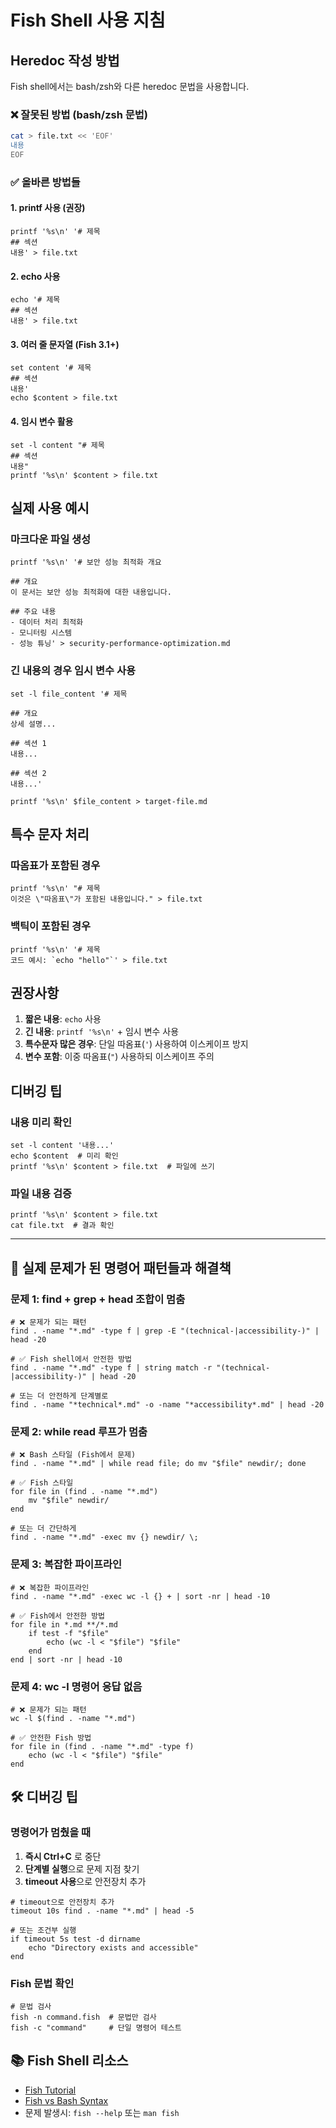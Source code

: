# Fish Shell 사용 지침

## Heredoc 작성 방법

Fish shell에서는 bash/zsh와 다른 heredoc 문법을 사용합니다.

### ❌ 잘못된 방법 (bash/zsh 문법)
```bash
cat > file.txt << 'EOF'
내용
EOF
```

### ✅ 올바른 방법들

#### 1. printf 사용 (권장)
```fish
printf '%s\n' '# 제목
## 섹션
내용' > file.txt
```

#### 2. echo 사용
```fish
echo '# 제목
## 섹션  
내용' > file.txt
```

#### 3. 여러 줄 문자열 (Fish 3.1+)
```fish
set content '# 제목
## 섹션
내용'
echo $content > file.txt
```

#### 4. 임시 변수 활용
```fish
set -l content "# 제목
## 섹션
내용"
printf '%s\n' $content > file.txt
```

## 실제 사용 예시

### 마크다운 파일 생성
```fish
printf '%s\n' '# 보안 성능 최적화 개요

## 개요
이 문서는 보안 성능 최적화에 대한 내용입니다.

## 주요 내용
- 데이터 처리 최적화
- 모니터링 시스템
- 성능 튜닝' > security-performance-optimization.md
```

### 긴 내용의 경우 임시 변수 사용
```fish
set -l file_content '# 제목

## 개요
상세 설명...

## 섹션 1
내용...

## 섹션 2
내용...'

printf '%s\n' $file_content > target-file.md
```

## 특수 문자 처리

### 따옴표가 포함된 경우
```fish
printf '%s\n' "# 제목
이것은 \"따옴표\"가 포함된 내용입니다." > file.txt
```

### 백틱이 포함된 경우
```fish
printf '%s\n' '# 제목
코드 예시: `echo "hello"`' > file.txt
```

## 권장사항

1. **짧은 내용**: `echo` 사용
2. **긴 내용**: `printf '%s\n'` + 임시 변수 사용
3. **특수문자 많은 경우**: 단일 따옴표(`'`) 사용하여 이스케이프 방지
4. **변수 포함**: 이중 따옴표(`"`) 사용하되 이스케이프 주의

## 디버깅 팁

### 내용 미리 확인
```fish
set -l content '내용...'
echo $content  # 미리 확인
printf '%s\n' $content > file.txt  # 파일에 쓰기
```

### 파일 내용 검증
```fish
printf '%s\n' $content > file.txt
cat file.txt  # 결과 확인
```

---

## 🚨 실제 문제가 된 명령어 패턴들과 해결책

### 문제 1: find + grep + head 조합이 멈춤
```fish
# ❌ 문제가 되는 패턴
find . -name "*.md" -type f | grep -E "(technical-|accessibility-)" | head -20

# ✅ Fish shell에서 안전한 방법
find . -name "*.md" -type f | string match -r "(technical-|accessibility-)" | head -20

# 또는 더 안전하게 단계별로
find . -name "*technical*.md" -o -name "*accessibility*.md" | head -20
```

### 문제 2: while read 루프가 멈춤
```fish
# ❌ Bash 스타일 (Fish에서 문제)
find . -name "*.md" | while read file; do mv "$file" newdir/; done

# ✅ Fish 스타일
for file in (find . -name "*.md")
    mv "$file" newdir/
end

# 또는 더 간단하게
find . -name "*.md" -exec mv {} newdir/ \;
```

### 문제 3: 복잡한 파이프라인
```fish
# ❌ 복잡한 파이프라인
find . -name "*.md" -exec wc -l {} + | sort -nr | head -10

# ✅ Fish에서 안전한 방법
for file in *.md **/*.md
    if test -f "$file"
        echo (wc -l < "$file") "$file"
    end
end | sort -nr | head -10
```

### 문제 4: wc -l 명령어 응답 없음
```fish
# ❌ 문제가 되는 패턴
wc -l $(find . -name "*.md")

# ✅ 안전한 Fish 방법
for file in (find . -name "*.md" -type f)
    echo (wc -l < "$file") "$file"
end
```

## 🛠️ 디버깅 팁

### 명령어가 멈췄을 때
1. **즉시 Ctrl+C** 로 중단
2. **단계별 실행**으로 문제 지점 찾기
3. **timeout 사용**으로 안전장치 추가

```fish
# timeout으로 안전장치 추가
timeout 10s find . -name "*.md" | head -5

# 또는 조건부 실행
if timeout 5s test -d dirname
    echo "Directory exists and accessible"
end
```

### Fish 문법 확인
```fish
# 문법 검사
fish -n command.fish  # 문법만 검사
fish -c "command"     # 단일 명령어 테스트
```

## 📚 Fish Shell 리소스

- [Fish Tutorial](https://fishshell.com/docs/current/tutorial.html)
- [Fish vs Bash Syntax](https://fishshell.com/docs/current/fish_for_bash_users.html)
- 문제 발생시: `fish --help` 또는 `man fish`
